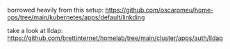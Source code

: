 borrowed heavily from this setup: https://github.com/oscaromeu/home-ops/tree/main/kubernetes/apps/default/linkding

take a look at lldap: https://github.com/brettinternet/homelab/tree/main/cluster/apps/auth/lldap
